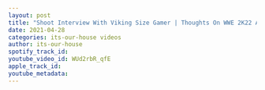 ```yaml
---
layout: post
title: "Shoot Interview With Viking Size Gamer | Thoughts On WWE 2K22 And AEW Games | #29"
date: 2021-04-28
categories: its-our-house videos
author: its-our-house
spotify_track_id: 
youtube_video_id: WUd2rbR_qfE
apple_track_id: 
youtube_metadata: 
---
```

